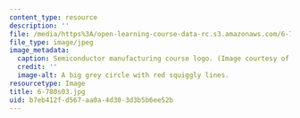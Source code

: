 ```yaml
---
content_type: resource
description: ''
file: /media/https%3A/open-learning-course-data-rc.s3.amazonaws.com/6-780-semiconductor-manufacturing-spring-2003/b7eb412fd567aa0a4d303d3b5b6ee52b_6-780s03.jpg
file_type: image/jpeg
image_metadata:
  caption: Semiconductor manufacturing course logo. (Image courtesy of MIT.)
  credit: ''
  image-alt: A big grey circle with red squiggly lines.
resourcetype: Image
title: 6-780s03.jpg
uid: b7eb412f-d567-aa0a-4d30-3d3b5b6ee52b
---
```

